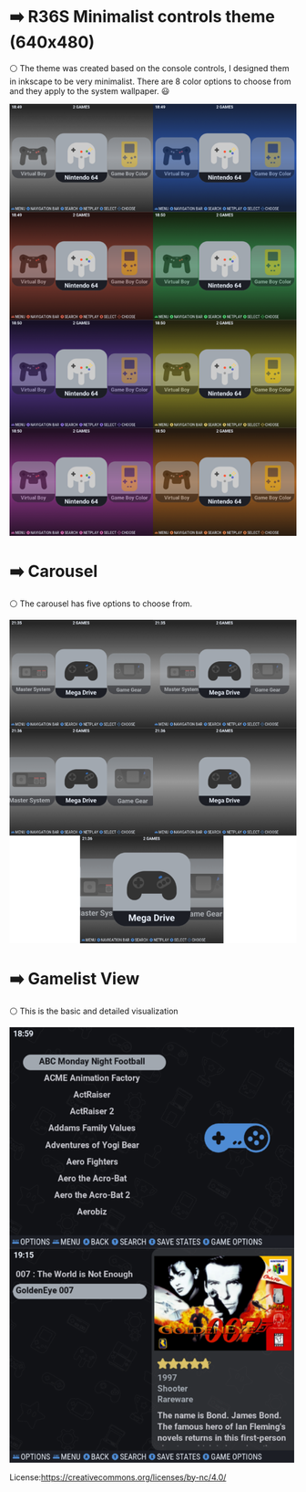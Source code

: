 # :arrow_right: R36S Minimalist controls theme (640x480)

:white_circle: The theme was created based on the console controls, I designed them in inkscape to be very minimalist.
There are 8 color options to choose from and they apply to the system wallpaper. :smiley:

<img width="600" heigth="1000"  src="/assets/images/image1.png">

# :arrow_right: Carousel
:white_circle: The carousel has five options to choose from.

<img width="600" heigth="1000" src="/assets/images/image2.png">

# :arrow_right: Gamelist View
:white_circle: This is the basic and detailed visualization

<img width="500" heigth="1000" src="/assets/images/image3.png">

License:https://creativecommons.org/licenses/by-nc/4.0/
